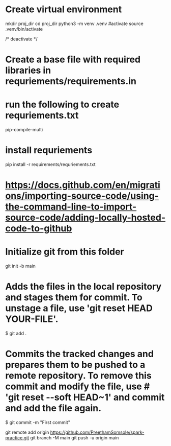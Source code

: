 # Create virtual environment
mkdir proj_dir
cd proj_dir
python3 -m venv .venv
#activate
source .venv/bin/activate

/*
deactivate
*/

# Create a base file with required libraries in requriements/requirements.in
# run the following to create requriements.txt
pip-compile-multi

# install requriements
pip install -r requirements/requriements.txt

# https://docs.github.com/en/migrations/importing-source-code/using-the-command-line-to-import-source-code/adding-locally-hosted-code-to-github
# Initialize git from this folder
git init -b main
# Adds the files in the local repository and stages them for commit. To unstage a file, use 'git reset HEAD YOUR-FILE'.

$ git add .

# Commits the tracked changes and prepares them to be pushed to a remote repository. To remove this commit and modify the file, use  # 'git reset --soft HEAD~1' and commit and add the file again.

$ git commit -m "First commit"

git remote add origin https://github.com/PreethamSomsole/spark-practice.git
git branch -M main
git push -u origin main

